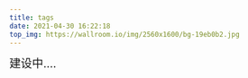 ```yaml
---
title: tags
date: 2021-04-30 16:22:18
top_img: https://wallroom.io/img/2560x1600/bg-19eb0b2.jpg
---
```


<div style="font-size:20px">
建设中....
</div>
